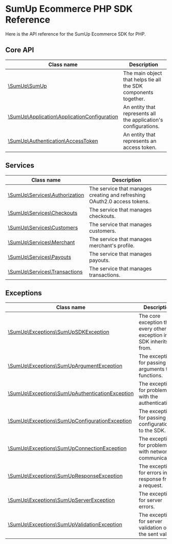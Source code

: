 # SumUp Ecommerce PHP SDK Reference

Here is the API reference for the SumUp Ecommerce SDK for PHP.

## Core API

| Class name | Description |
|---	     |---	       |
| [\SumUp\SumUp](https://github.com/sumup/sumup-ecom-php-sdk/blob/master/docs/reference/SumUp.md) | The main object that helps tie all the SDK components together. |
| [\SumUp\Application\ApplicationConfiguration](https://github.com/sumup/sumup-ecom-php-sdk/blob/master/docs/reference/ApplicationConfiguration.md) | An entity that represents all the application's configurations. |
| [\SumUp\Authentication\AccessToken](https://github.com/sumup/sumup-ecom-php-sdk/blob/master/docs/reference/AccessToken.md) | An entity that represents an access token. |

## Services

| Class name | Description |
|---	     |---	       |
| [\SumUp\Services\Authorization](https://github.com/sumup/sumup-ecom-php-sdk/blob/master/docs/reference/Authorization.md) | The service that manages creating and refreshing OAuth2.0 access tokens. |
| [\SumUp\Services\Checkouts](https://github.com/sumup/sumup-ecom-php-sdk/blob/master/docs/reference/Checkouts.md) | The service that manages checkouts. |
| [\SumUp\Services\Customers](https://github.com/sumup/sumup-ecom-php-sdk/blob/master/docs/reference/Customers.md) | The service that manages customers. |
| [\SumUp\Services\Merchant](https://github.com/sumup/sumup-ecom-php-sdk/blob/master/docs/reference/Merchant.md) | The service that manages merchant's profile. |
| [\SumUp\Services\Payouts](https://github.com/sumup/sumup-ecom-php-sdk/blob/master/docs/reference/Payouts.md) | The service that manages payouts. |
| [\SumUp\Services\Transactions](https://github.com/sumup/sumup-ecom-php-sdk/blob/master/docs/reference/Transactions.md) | The service that manages transactions. |

<!-- ## HTTP Clients and Response

| Class name | Description |
|---	     |---	       |
| [\SumUp\HttpClients\Response]() | The response object that every service returns. |
| [\SumUp\HttpClients\SumUpCUrlClient]() | The HTTP client for managing cURL requests. |
| [\SumUp\HttpClients\SumUpGuzzleHttpClient]() | The HTTP client for managing [Guzzle HTTP](https://packagist.org/packages/guzzlehttp/guzzle) requests. |
| [\SumUp\HttpClients\HttpClientsFactory]() | The factory class that creates HTTP clients. | -->

## Exceptions

| Class name | Description |
|---	     |---	       |
| [\SumUp\Exceptions\SumUpSDKException](https://github.com/sumup/sumup-ecom-php-sdk/blob/master/docs/reference/SumUpSDKException.md) | The core exception that every other exception in the SDK inherits from. |
| [\SumUp\Exceptions\SumUpArgumentException](https://github.com/sumup/sumup-ecom-php-sdk/blob/master/docs/reference/SumUpArgumentException.md) | The exception for passing bad arguments to functions. |
| [\SumUp\Exceptions\SumUpAuthenticationException](https://github.com/sumup/sumup-ecom-php-sdk/blob/master/docs/reference/SumUpAuthenticationException.md) | The exception for problems with the authentication. |
| [\SumUp\Exceptions\SumUpConfigurationException](https://github.com/sumup/sumup-ecom-php-sdk/blob/master/docs/reference/SumUpConfigurationException.md) | The exception for passing bad configurations to the SDK. |
| [\SumUp\Exceptions\SumUpConnectionException](https://github.com/sumup/sumup-ecom-php-sdk/blob/master/docs/reference/SumUpConnectionException.md) | The exception for problems with network communication. |
| [\SumUp\Exceptions\SumUpResponseException](https://github.com/sumup/sumup-ecom-php-sdk/blob/master/docs/reference/SumUpResponseException.md) | The exception for errors in the response from a request. |
| [\SumUp\Exceptions\SumUpServerException](https://github.com/sumup/sumup-ecom-php-sdk/blob/master/docs/reference/SumUpServerException.md) | The exception for server errors. |
| [\SumUp\Exceptions\SumUpValidationException](https://github.com/sumup/sumup-ecom-php-sdk/blob/master/docs/reference/SumUpValidationException.md) | The exception for server validation of the sent values. |
